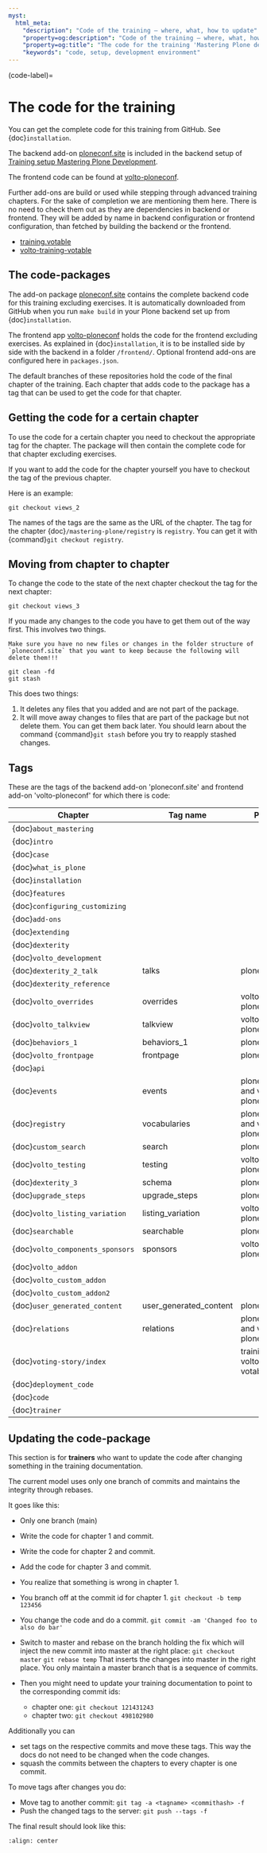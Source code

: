 ```yaml
---
myst:
  html_meta:
    "description": "Code of the training – where, what, how to update"
    "property=og:description": "Code of the training – where, what, how to update"
    "property=og:title": "The code for the training 'Mastering Plone development'"
    "keywords": "code, setup, development environment"
---
```


(code-label)=

# The code for the training

You can get the complete code for this training from GitHub.
See {doc}`installation`.

The backend add-on [ploneconf.site](https://github.com/collective/ploneconf.site) is included in the backend setup of [Training setup Mastering Plone Development](https://github.com/collective/training_buildout).

The frontend code can be found at [volto-ploneconf](https://github.com/collective/volto-ploneconf).

Further add-ons are build or used while stepping through advanced training chapters.
For the sake of completion we are mentioning them here.
There is no need to check them out as they are dependencies in backend or frontend.
They will be added by name in backend configuration or frontend configuration, than fetched by building the backend or the frontend.

- [training.votable](https://github.com/collective/training.votable)
- [volto-training-votable](https://github.com/collective/volto-training-votable)


## The code-packages

The add-on package [ploneconf.site](https://github.com/collective/ploneconf.site) contains the complete backend code for this training excluding exercises.
It is automatically downloaded from GitHub when you run `make build` in your Plone backend set up from {doc}`installation`.

The frontend app [volto-ploneconf](https://github.com/collective/volto-ploneconf) holds the code for the frontend excluding exercises.
As explained in {doc}`installation`, it is to be installed side by side with the backend in a folder `/frontend/`.
Optional frontend add-ons are configured here in `packages.json`.

The default branches of these repositories hold the code of the final chapter of the training.
Each chapter that adds code to the package has a tag that can be used to get the code for that chapter.

## Getting the code for a certain chapter

To use the code for a certain chapter you need to checkout the appropriate tag for the chapter.
The package will then contain the complete code for that chapter excluding exercises.

If you want to add the code for the chapter yourself you have to checkout the tag of the previous chapter.

Here is an example:

```shell
git checkout views_2
```

The names of the tags are the same as the URL of the chapter.
The tag for the chapter {doc}`/mastering-plone/registry` is `registry`.
You can get it with {command}`git checkout registry`.


## Moving from chapter to chapter

To change the code to the state of the next chapter checkout the tag for the next chapter:

```shell
git checkout views_3
```

If you made any changes to the code you have to get them out of the way first. This involves two things.

```{warning}
Make sure you have no new files or changes in the folder structure of `ploneconf.site` that you want to keep because the following will delete them!!!
```

```shell
git clean -fd
git stash
```

This does two things:

1. It deletes any files that you added and are not part of the package.
1. It will move away changes to files that are part of the package but not delete them. 
   You can get them back later.
   You should learn about the command {command}`git stash` before you try to reapply stashed changes.

## Tags

These are the tags of the backend add-on 'ploneconf.site' and frontend add-on 'volto-ploneconf' for which there is code:


| Chapter                        | Tag name                 | Package |
| ------------------------------ | ------------------------ | --- |
| {doc}`about_mastering` | |
| {doc}`intro` | |
| {doc}`case` | |
| {doc}`what_is_plone` | |
| {doc}`installation` | |
| {doc}`features` | |
| {doc}`configuring_customizing` | |
| {doc}`add-ons` | |
| {doc}`extending` | |
| {doc}`dexterity` | |
| {doc}`volto_development` | |
| {doc}`dexterity_2_talk` | talks | ploneconf.site |
| {doc}`dexterity_reference` | |
| {doc}`volto_overrides` | overrides | volto-ploneconf |
| {doc}`volto_talkview` | talkview | volto-ploneconf |
| {doc}`behaviors_1` | behaviors_1 | ploneconf.site |
| {doc}`volto_frontpage` | frontpage | ploneconf.site |
| {doc}`api` | |
| {doc}`events` | events | ploneconf.site and volto-ploneconf |
| {doc}`registry` | vocabularies | ploneconf.site and volto-ploneconf |
| {doc}`custom_search` | search | ploneconf.site |
| {doc}`volto_testing` | testing | volto-ploneconf |
| {doc}`dexterity_3` | schema | ploneconf.site |
| {doc}`upgrade_steps` | upgrade_steps | ploneconf.site |
| {doc}`volto_listing_variation` | listing_variation | volto-ploneconf |
| {doc}`searchable` | searchable | ploneconf.site |
| {doc}`volto_components_sponsors` | sponsors | volto-ploneconf |
| {doc}`volto_addon` | |
| {doc}`volto_custom_addon` | |
| {doc}`volto_custom_addon2` | |
| {doc}`user_generated_content` | user_generated_content | ploneconf.site |
| {doc}`relations` | relations | ploneconf.site and volto-ploneconf |
| {doc}`voting-story/index` | | training.votable, volto-training-votable |
| {doc}`deployment_code` | |
| {doc}`code` | |
| {doc}`trainer` | |


## Updating the code-package

This section is for **trainers** who want to update the code after changing something in the training documentation.

The current model uses only one branch of commits and maintains the integrity through rebases.

It goes like this:

- Only one branch (main)

- Write the code for chapter 1 and commit.

- Write the code for chapter 2 and commit.

- Add the code for chapter 3 and commit.

- You realize that something is wrong in chapter 1.

- You branch off at the commit id for chapter 1.
  `git checkout -b temp 123456`

- You change the code and do a commit.
  `git commit -am 'Changed foo to also do bar'`

- Switch to master and rebase on the branch holding the fix which will inject the new commit into master at the right place:
  `git checkout master`
  `git rebase temp`
  That inserts the changes into master in the right place. You only maintain a master branch that is a sequence of commits.

- Then you might need to update your training documentation to point to the corresponding commit ids:

  - chapter one: `git checkout 121431243`
  - chapter two: `git checkout 498102980`

Additionally you can

- set tags on the respective commits and move these tags. This way the docs do not need to be changed when the code changes.
- squash the commits between the chapters to every chapter is one commit.

To move tags after changes you do:

- Move tag to another commit: `git tag -a <tagname> <commithash> -f`
- Push the changed tags to the server: `git push --tags -f`

The final result should look like this:

```{figure} _static/code_tree.png
:align: center
```

